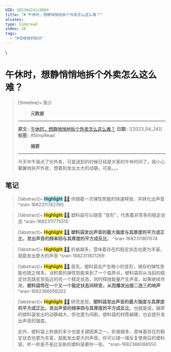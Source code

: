 ```yaml
---
UID: 20230424124904
title: "# 午休时，想静悄悄地拆个外卖怎么这么难？"
aliases: 
type: Simpread
index: 28
tags:
  - "#没啥用的知识"
---
```

\
# 午休时，想静悄悄地拆个外卖怎么这么难？

> [!timeline]+ 简介
>> **元数据**
>---
> **原文**:: [午休时，想静悄悄地拆个外卖怎么这么难？](https://mp.weixin.qq.com/s/h4UCpo11qFwrgwwExJ71sg)
> **日期**:: [[2023_04_24]]
> **标签**:: #SimpRead 
>> **摘要**
>---
> 今天中午我点了份外卖，可是送到的时候已经是大家的午休时间了。我小心翼翼地拆开外卖，想着别发出太大的动静，可是。。。

## 笔记

> [!abstract]+ <mark style="background-color: #a2e9f2">Highlight</mark> [🧷](<http://localhost:7026/reading/28#id=1682311742760>)[🌐](<#id=1682311742760>) 
> 伴随着一次弹性势能的快速释放，并转化出声音
^sran-1682311742760

> [!abstract]+ <mark style="background-color: #ffeb3b">Highlight</mark> [🧷](<http://localhost:7026/reading/28#id=1682311775515>)[🌐](<#id=1682311775515>) 
> 塑料袋可以随意 “变形”，代表着非常多的稳定状态
^sran-1682311775515

> [!abstract]+ <mark style="background-color: #ffeb3b">Highlight</mark> [🧷](<http://localhost:7026/reading/28#id=1682311801574>)[🌐](<#id=1682311801574>) 
> **塑料袋发出声音的最大强度与其厚度的平方成正比，发出声音的频率则与其厚度的平方成反比**。
^sran-1682311801574

> [!abstract]+ <mark style="background-color: #ffeb3b">Highlight</mark> [🧷](<http://localhost:7026/reading/28#id=1682311821269>)[🌐](<#id=1682311821269>) 
> 折痕越多，意味着存在的稳定状态也更为丰富，就能发出更大的声音
^sran-1682311821269

> [!abstract]+ <mark style="background-color: #ffeb3b">Highlight</mark> [🧷](<http://localhost:7026/reading/28#id=1682386056202>)[🌐](<#id=1682386056202>) 
> 首先，塑料袋会产生微小的变形，储存的弹性势能也随之增多。当积累的弹性势能来到了一个临界点，塑料袋将从当前的稳定状态跳变至临近的另一个稳定状态，同时释放能量产生声音。如果继续作用，**塑料袋将在一个又一个稳定状态间转变，从而爆发出接二连三的响声**
^sran-1682386056202

> [!abstract]+ <mark style="background-color: #ffeb3b">Highlight</mark> [🧷](<http://localhost:7026/reading/28#id=1682386088550>)[🌐](<#id=1682386088550>) 
> 研究发现，**塑料袋发出声音的最大强度与其厚度的平方成正比，发出声音的频率则与其厚度的平方成反比**。也就是说，越厚的塑料袋发出的动静越大，但也更为间断。塑料袋的材质越硬，也会提升发出声音的强度。
> 
> 此外，塑料袋上折痕的多少也是关键因素之一。折痕越多，意味着存在的稳定状态也更为丰富，就能发出更大的声音。你可以揉一揉反复使用后的塑料袋，听一听是不是比全新的塑料袋更吵一些。
^sran-1682386088550


